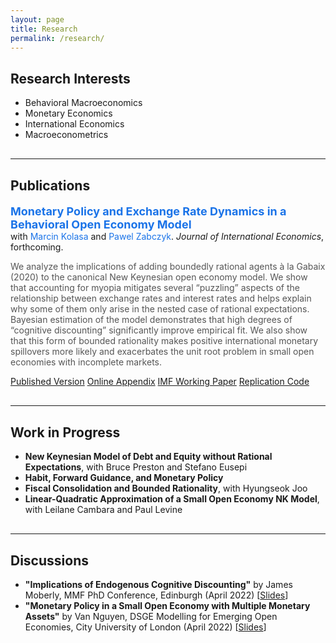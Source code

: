 ```yaml
---
layout: page
title: Research
permalink: /research/
---
```


<h2>Research Interests</h2>

- Behavioral Macroeconomics  
- Monetary Economics  
- International Economics  
- Macroeconometrics  

<hr style="margin: 30px 0;">

<h2>Publications</h2>

<p>
  <a href="https://www.sciencedirect.com/science/article/pii/S0022199625000431" target="_blank" style="font-size: 18px; font-weight: bold; color: #1a73e8; text-decoration: none;">
    Monetary Policy and Exchange Rate Dynamics in a Behavioral Open Economy Model
  </a><br>
  with 
  <a href="https://www.sghedoni.org/marcin-kolasa" target="_blank" style="color: #1a73e8; text-decoration: none;">Marcin Kolasa</a> and 
  <a href="https://www.ecb.europa.eu/pub/research/authors/profiles/pawel-zabczyk.en.html" target="_blank" style="color: #1a73e8; text-decoration: none;">Pawel Zabczyk</a>. 
  <em>Journal of International Economics</em>, forthcoming.
</p>

<p style="font-size: 14px; color: #555; margin-top: 5px;">
We analyze the implications of adding boundedly rational agents à la Gabaix (2020) to the canonical New Keynesian open economy model. We show that accounting for myopia mitigates several “puzzling” aspects of the relationship between exchange rates and interest rates and helps explain why some of them only arise in the nested case of rational expectations. Bayesian estimation of the model demonstrates that high degrees of “cognitive discounting” significantly improve empirical fit. We also show that this form of bounded rationality makes positive international monetary spillovers more likely and exacerbates the unit root problem in small open economies with incomplete markets.
</p>

<p class="research-buttons">
  <a class="research-btn" href="{{ site.baseurl }}/Files/JIE_pre.pdf" target="_blank">Published Version</a>
  <a class="research-btn" href="{{ site.baseurl }}/Files/JIE_app.pdf" target="_blank">Online Appendix</a>
  <a class="research-btn" href="{{ site.baseurl }}/Files/IMF_WP.pdf" target="_blank">IMF Working Paper</a>
  <a class="research-btn" href="https://data.mendeley.com/datasets/88kmcfxk8k/1" target="_blank">Replication Code</a>
</p> 

<hr style="margin: 30px 0;">

<h2>Work in Progress</h2>

<ul>
  <li><strong>New Keynesian Model of Debt and Equity without Rational Expectations</strong>, with Bruce Preston and Stefano Eusepi</li>
  <li><strong>Habit, Forward Guidance, and Monetary Policy</strong></li>
  <li><strong>Fiscal Consolidation and Bounded Rationality</strong>, with Hyungseok Joo</li>
  <li><strong>Linear-Quadratic Approximation of a Small Open Economy NK Model</strong>, with Leilane Cambara and Paul Levine</li>
</ul>

<hr style="margin: 30px 0;">

<h2>Discussions</h2>

<ul>
  <li>
    <strong>"Implications of Endogenous Cognitive Discounting"</strong> by James Moberly,  
    MMF PhD Conference, Edinburgh (April 2022)  
    [<a href="#" target="_blank">Slides</a>]
  </li>
  <li>
    <strong>"Monetary Policy in a Small Open Economy with Multiple Monetary Assets"</strong> by Van Nguyen,  
    DSGE Modelling for Emerging Open Economies, City University of London (April 2022)  
    [<a href="#" target="_blank">Slides</a>]
  </li>
</ul>
